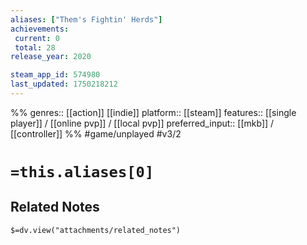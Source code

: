 ```yaml
---
aliases: ["Them's Fightin' Herds"]
achievements:
 current: 0
 total: 28
release_year: 2020

steam_app_id: 574980
last_updated: 1750218212
---
```

%%
genres:: [[action]] [[indie]]
platform:: [[steam]]
features:: [[single player]] / [[online pvp]] / [[local pvp]]
preferred_input:: [[mkb]] / [[controller]]
%%
#game/unplayed
#v3/2

# `=this.aliases[0]`
## Related Notes
`$=dv.view("attachments/related_notes")`